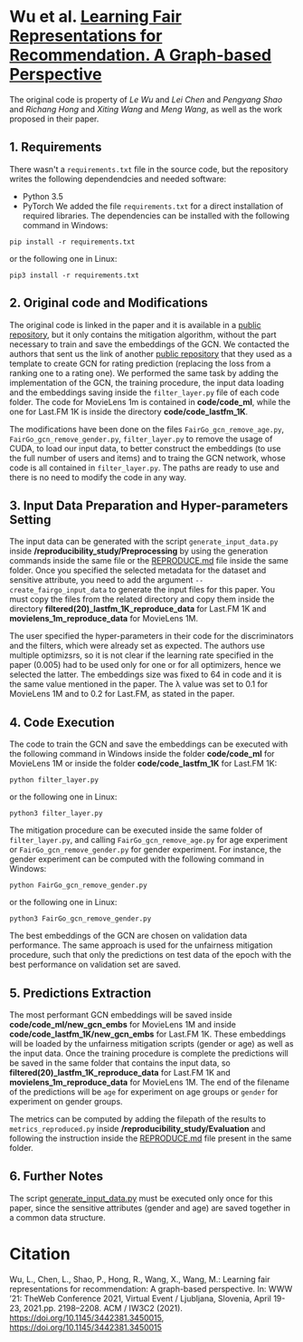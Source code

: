 # Wu et al. [Learning Fair Representations for Recommendation. A Graph-based Perspective](https://doi.org/10.1145/3442381.3450015)
The original code is property of *Le Wu* and *Lei Chen* and *Pengyang Shao* and *Richang Hong* and *Xiting Wang* and *Meng Wang*, as well as the work proposed in their paper.

## 1. Requirements
There wasn't a `requirements.txt` file in the source code, but the repository writes the following dependendcies and needed software:
- Python 3.5
- PyTorch
We added the file `requirements.txt` for a direct installation of required libraries. The dependencies can be installed with the following command in Windows:
```shell script
pip install -r requirements.txt
```
or the following one in Linux:
```shell script
pip3 install -r requirements.txt
```

## 2. Original code and Modifications
The original code is linked in the paper and it is available in a [public repository](https://github.com/newlei/FairGo), but it only contains the mitigation algorithm, without the part
necessary to train and save the embeddings of the GCN. We contacted the authors that sent us the link of another [public repository](https://github.com/newlei/LR-GCCF) that they used as a template
to create GCN for rating prediction (replacing the loss from a ranking one to a rating one). We performed the same task by adding the implementation of the GCN, the training procedure,
the input data loading and the embeddings saving inside the `filter_layer.py` file of each code folder. The code for MovieLens 1m is contained in **code/code_ml**, while
the one for Last.FM 1K is inside the directory **code/code_lastfm_1K**.

The modifications have been done on the files `FairGo_gcn_remove_age.py`, `FairGo_gcn_remove_gender.py`, `filter_layer.py` to remove the usage of CUDA, to load our input data, to better construct
the embeddings (to use the full number of users and items) and to traing the GCN network, whose code is all contained in `filter_layer.py`. The paths are ready to use and there is no need to modify
the code in any way.

## 3. Input Data Preparation and Hyper-parameters Setting
The input data can be generated with the script `generate_input_data.py` inside **/reproducibility_study/Preprocessing** by using the generation commands
inside the same file or the [REPRODUCE.md](../../Preprocessing/REPRODUCE.md) file inside the same folder. Once you specified the selected metadata for the dataset and sensitive attribute,
you need to add the argument `--create_fairgo_input_data` to generate the input files for this paper. You must copy the files from the
related directory and copy them inside the directory **filtered(20)_lastfm_1K_reproduce_data** for Last.FM 1K and **movielens_1m_reproduce_data** for MovieLens 1M.

The user specified the hyper-parameters in their code for the discriminators and the filters, which were already set as expected. The authors use multiple optimizsrs, so it is
not clear if the learning rate specified in the paper (0.005) had to be used only for one or for all optimizers, hence we selected the latter. The embeddings size was fixed to 64 in code
and it is the same value mentioned in the paper. The &#955; value was set to 0.1 for MovieLens 1M and to 0.2 for Last.FM, as stated in the paper.

## 4. Code Execution
The code to train the GCN and save the embeddings can be executed with the following command in Windows inside the folder **code/code_ml** for MovieLens 1M or inside the folder
**code/code_lastfm_1K** for Last.FM 1K:
```shell script
python filter_layer.py
```
or the following one in Linux:
```shell script
python3 filter_layer.py
```
The mitigation procedure can be executed inside the same folder of `filter_layer.py`, and calling `FairGo_gcn_remove_age.py` for age experiment or `FairGo_gcn_remove_gender.py`
for gender experiment. For instance, the gender experiment can be computed with the following command in Windows:
```shell script
python FairGo_gcn_remove_gender.py
```
or the following one in Linux:
```shell script
python3 FairGo_gcn_remove_gender.py
```

The best embeddings of the GCN are chosen on validation data performance. The same approach is used for the unfairness mitigation procedure, such that
only the predictions on test data of the epoch with the best performance on validation set are saved.

## 5. Predictions Extraction
The most performant GCN embeddings will be saved inside **code/code_ml/new_gcn_embs** for MovieLens 1M and inside **code/code_lastfm_1K/new_gcn_embs** for Last.FM 1K.
These embeddings will be loaded by the unfairness mitigation scripts (gender or age) as well as the input data. Once the training procedure is complete the predictions will be
saved in the same folder that contains the input data, so **filtered(20)_lastfm_1K_reproduce_data** for Last.FM 1K and **movielens_1m_reproduce_data** for MovieLens 1M.
The end of the filename of the predictions will be `age` for experiment on age groups or `gender` for experiment on gender groups.

The metrics can be computed by adding the filepath of the results to `metrics_reproduced.py` inside **/reproducibility_study/Evaluation** and following
the instruction inside the [REPRODUCE.md](../../Evaluation/REPRODUCE.md) file present in the same folder.

## 6. Further Notes
The script [generate_input_data.py](../../Preprocessing/generate_input_data.py) must be executed only once for this paper,
since the sensitive attributes (gender and age) are saved together in a common data structure.

# Citation
Wu, L., Chen, L., Shao, P., Hong, R., Wang, X., Wang, M.: Learning fair representations for recommendation: A graph-based perspective.
In: WWW ’21: TheWeb Conference 2021, Virtual Event / Ljubljana, Slovenia, April 19\-23, 2021.pp. 2198–2208. ACM / IW3C2 (2021). https://doi.org/10.1145/3442381.3450015, https://doi.org/10.1145/3442381.3450015
